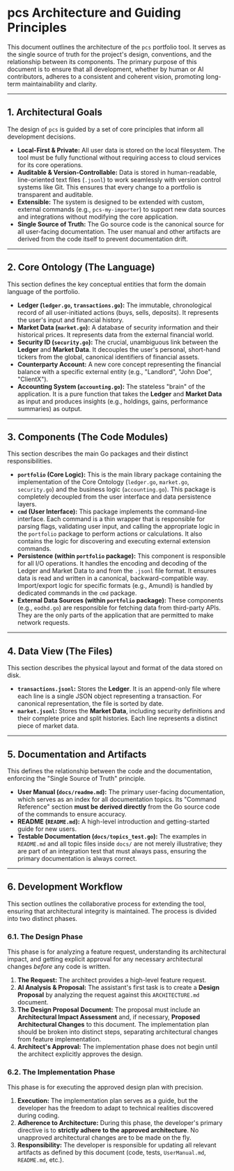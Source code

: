 # pcs Architecture and Guiding Principles

This document outlines the architecture of the `pcs` portfolio tool. It serves as the single source of truth for the project's design, conventions, and the relationship between its components. The primary purpose of this document is to ensure that all development, whether by human or AI contributors, adheres to a consistent and coherent vision, promoting long-term maintainability and clarity.

---
## 1. Architectural Goals

The design of `pcs` is guided by a set of core principles that inform all development decisions.

* **Local-First & Private:** All user data is stored on the local filesystem. The tool must be fully functional without requiring access to cloud services for its core operations.
* **Auditable & Version-Controllable:** Data is stored in human-readable, line-oriented text files (`.jsonl`) to work seamlessly with version control systems like Git. This ensures that every change to a portfolio is transparent and auditable.
* **Extensible:** The system is designed to be extended with custom, external commands (e.g., `pcs-my-importer`) to support new data sources and integrations without modifying the core application.
* **Single Source of Truth:** The Go source code is the canonical source for all user-facing documentation. The user manual and other artifacts are derived from the code itself to prevent documentation drift.

---
## 2. Core Ontology (The Language)

This section defines the key conceptual entities that form the domain language of the portfolio.

* **Ledger (`ledger.go`, `transactions.go`):** The immutable, chronological record of all user-initiated actions (buys, sells, deposits). It represents the user's input and financial history.
* **Market Data (`market.go`):** A database of security information and their historical prices. It represents data from the external financial world.
* **Security ID (`security.go`):** The crucial, unambiguous link between the **Ledger** and **Market Data**. It decouples the user's personal, short-hand tickers from the global, canonical identifiers of financial assets.
* **Counterparty Account:** A new core concept representing the financial balance with a specific external entity (e.g., "Landlord", "John Doe", "ClientX").
* **Accounting System (`accounting.go`):** The stateless "brain" of the application. It is a pure function that takes the **Ledger** and **Market Data** as input and produces insights (e.g., holdings, gains, performance summaries) as output.

---
## 3. Components (The Code Modules)

This section describes the main Go packages and their distinct responsibilities.

* **`portfolio` (Core Logic):** This is the main library package containing the implementation of the Core Ontology (`ledger.go`, `market.go`, `security.go`) and the business logic (`accounting.go`). This package is completely decoupled from the user interface and data persistence layers.
* **`cmd` (User Interface):** This package implements the command-line interface. Each command is a thin wrapper that is responsible for parsing flags, validating user input, and calling the appropriate logic in the `portfolio` package to perform actions or calculations. It also contains the logic for discovering and executing external extension commands.
* **Persistence (within `portfolio` package):** This component is responsible for all I/O operations. It handles the encoding and decoding of the Ledger and Market Data to and from the `.jsonl` file format. It ensures data is read and written in a canonical, backward-compatible way. Import/export logic for specific formats (e.g., Amundi) is handled by dedicated commands in the `cmd` package.
* **External Data Sources (within `portfolio` package):** These components (e.g., `eodhd.go`) are responsible for fetching data from third-party APIs. They are the only parts of the application that are permitted to make network requests.

---
## 4. Data View (The Files)

This section describes the physical layout and format of the data stored on disk.

* **`transactions.jsonl`:** Stores the **Ledger**. It is an append-only file where each line is a single JSON object representing a transaction. For canonical representation, the file is sorted by date.
* **`market.jsonl`:** Stores the **Market Data**, including security definitions and their complete price and split histories. Each line represents a distinct piece of market data.

---
## 5. Documentation and Artifacts

This defines the relationship between the code and the documentation, enforcing the "Single Source of Truth" principle.

* **User Manual (`docs/readme.md`):** The primary user-facing documentation, which serves as an index for all documentation topics. Its "Command Reference" section **must be derived directly** from the Go source code of the commands to ensure accuracy.
* **README (`README.md`):** A high-level introduction and getting-started guide for new users.
* **Testable Documentation (`docs/topics_test.go`):** The examples in `README.md` and all topic files inside `docs/` are not merely illustrative; they are part of an integration test that must always pass, ensuring the primary documentation is always correct.

---
## 6. Development Workflow

This section outlines the collaborative process for extending the tool, ensuring that architectural integrity is maintained. The process is divided into two distinct phases.

### 6.1. The Design Phase

This phase is for analyzing a feature request, understanding its architectural impact, and getting explicit approval for any necessary architectural changes *before* any code is written.

1.  **The Request:** The architect provides a high-level feature request.
2.  **AI Analysis & Proposal:** The assistant's first task is to create a **Design Proposal** by analyzing the request against this `ARCHITECTURE.md` document.
3.  **The Design Proposal Document:** The proposal must include an **Architectural Impact Assessment** and, if necessary, **Proposed Architectural Changes** to this document. The implementation plan should be broken into distinct steps, separating architectural changes from feature implementation.
4.  **Architect's Approval:** The implementation phase does not begin until the architect explicitly approves the design.

### 6.2. The Implementation Phase

This phase is for executing the approved design plan with precision.

1.  **Execution:** The implementation plan serves as a guide, but the developer has the freedom to adapt to technical realities discovered during coding.
2.  **Adherence to Architecture:** During this phase, the developer's primary directive is to **strictly adhere to the approved architecture**. No unapproved architectural changes are to be made on the fly.
3.  **Responsibility:** The developer is responsible for updating all relevant artifacts as defined by this document (code, tests, `UserManual.md`, `README.md`, etc.).